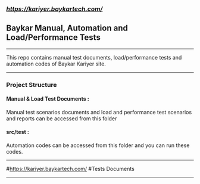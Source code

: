 ### *https://kariyer.baykartech.com/*
<h2> Baykar Manual, Automation and Load/Performance Tests </h2>
<hr>

This repo contains manual test documents, load/performance tests and automation codes of Baykar Kariyer site. <br> <hr>

<h3> Project Structure </h3>

<h4> Manual & Load Test Documents :</h4> Manual test scenarios documents and load and performance test scenarios and reports can be accessed from this folder <br>
<h4>src/test :</h4> Automation codes can be accessed from this folder and you can run these codes. <br>
<hr>

#https://kariyer.baykartech.com/ #Tests Documents 
<hr>
